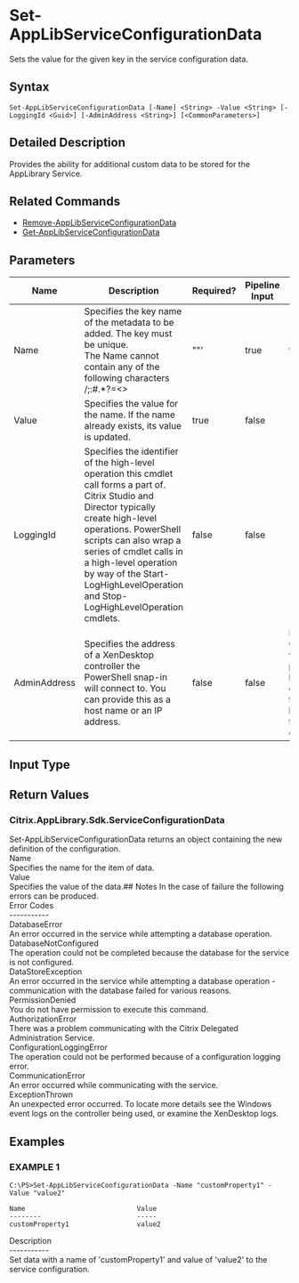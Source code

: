 ﻿# Set-AppLibServiceConfigurationData

   Sets the value for the given key in the service configuration data.

## Syntax
```
Set-AppLibServiceConfigurationData [-Name] <String> -Value <String> [-LoggingId <Guid>] [-AdminAddress <String>] [<CommonParameters>]
```

## Detailed Description
   Provides the ability for additional custom data to be stored for the AppLibrary Service.

## Related Commands
  * [Remove-AppLibServiceConfigurationData](Remove-AppLibServiceConfigurationData/)
  * [Get-AppLibServiceConfigurationData](Get-AppLibServiceConfigurationData/)
## Parameters

| Name   | Description | Required? | Pipeline Input | Default Value |
| --- | --- | --- | --- | --- |
| Name | Specifies the key name of the metadata to be added.  The key must be unique.<br>The Name cannot contain any of the following characters \/;:#.*?=<>|[]()""' | true | false |  |
| Value | Specifies the value for the name.  If the name already exists, its value is updated. | true | false |  |
| LoggingId | Specifies the identifier of the high-level operation this cmdlet call forms a part of. Citrix Studio and Director typically create high-level operations. PowerShell scripts can also wrap a series of cmdlet calls in a high-level operation by way of the Start-LogHighLevelOperation and Stop-LogHighLevelOperation cmdlets. | false | false |  |
| AdminAddress | Specifies the address of a XenDesktop controller the PowerShell snap-in will connect to. You can provide this as a host name or an IP address. | false | false | Localhost. Once a value is provided by any cmdlet, this value becomes the default. |

## Input Type
### 
   
## Return Values
### Citrix.AppLibrary.Sdk.ServiceConfigurationData
   Set-AppLibServiceConfigurationData returns an object containing the new definition of the configuration.<br>    Name <string><br>        Specifies the name for the item of data.<br>    Value <string><br>        Specifies the value of the data.## Notes
   In the case of failure the following errors can be produced.<br>    Error Codes<br>    -----------<br>    DatabaseError<br>        An error occurred in the service while attempting a database operation.<br>    DatabaseNotConfigured<br>        The operation could not be completed because the database for the service is not configured.<br>    DataStoreException<br>        An error occurred in the service while attempting a database operation - communication with the database failed for various reasons.<br>    PermissionDenied<br>        You do not have permission to execute this command.<br>    AuthorizationError<br>        There was a problem communicating with the Citrix Delegated Administration Service.<br>    ConfigurationLoggingError<br>        The operation could not be performed because of a configuration logging error.<br>    CommunicationError<br>        An error occurred while communicating with the service.<br>    ExceptionThrown<br>        An unexpected error occurred.  To locate more details see the Windows event logs on the controller being used, or examine the XenDesktop logs.
## Examples

### EXAMPLE 1
```
C:\PS>Set-AppLibServiceConfigurationData -Name "customProperty1" -Value "value2"

Name                            Value
--------                        -----
customProperty1                 value2
```
   Description<br>-----------<br>Set data with a name of 'customProperty1' and value of 'value2' to the service configuration.
